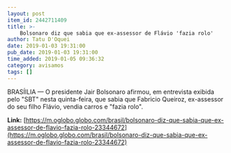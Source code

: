 ```yaml
---
layout: post
item_id: 2442711409
title: >-
    Bolsonaro diz que sabia que ex-assessor de Flávio 'fazia rolo'
author: Tatu D'Oquei
date: 2019-01-03 19:31:00
pub_date: 2019-01-03 19:31:00
time_added: 2019-01-05 09:36:32
category: avisamos
tags: []
---
```


BRASÍlLIA — O presidente Jair Bolsonaro afirmou, em entrevista exibida pelo "SBT" nesta quinta-feira, que sabia que Fabricio Queiroz, ex-assessor do seu filho Flávio, vendia carros e "fazia rolo".

**Link:** [https://m.oglobo.globo.com/brasil/bolsonaro-diz-que-sabia-que-ex-assessor-de-flavio-fazia-rolo-23344672](https://m.oglobo.globo.com/brasil/bolsonaro-diz-que-sabia-que-ex-assessor-de-flavio-fazia-rolo-23344672)

